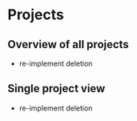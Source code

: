 # Projects

## Overview of all projects

- re-implement deletion

## Single project view

- re-implement deletion
